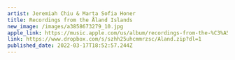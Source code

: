 ```yaml
---
artist: Jeremiah Chiu & Marta Sofia Honer
title: Recordings from the Åland Islands
new_image: /images/a3858673279_10.jpg
apple_link: https://music.apple.com/us/album/recordings-from-the-%C3%A5land-islands/1600846817
link: https://www.dropbox.com/s/szhh25uhcmmrzsc/Aland.zip?dl=1
published_date: 2022-03-17T18:52:57.244Z
---
```


